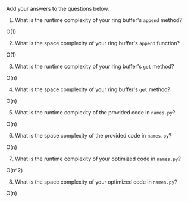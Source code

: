 Add your answers to the questions below.

1. What is the runtime complexity of your ring buffer's `append` method?

O(1)

2. What is the space complexity of your ring buffer's `append` function?

O(1)

3. What is the runtime complexity of your ring buffer's `get` method?

O(n)

4. What is the space complexity of your ring buffer's `get` method?

O(n)

5. What is the runtime complexity of the provided code in `names.py`?

O(n)

6. What is the space complexity of the provided code in `names.py`?

O(n)

7. What is the runtime complexity of your optimized code in `names.py`?

O(n^2)

8. What is the space complexity of your optimized code in `names.py`?

O(n)
